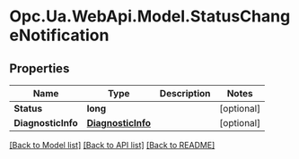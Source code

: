 # Opc.Ua.WebApi.Model.StatusChangeNotification

## Properties

Name | Type | Description | Notes
------------ | ------------- | ------------- | -------------
**Status** | **long** |  | [optional] 
**DiagnosticInfo** | [**DiagnosticInfo**](DiagnosticInfo.md) |  | [optional] 

[[Back to Model list]](../README.md#documentation-for-models) [[Back to API list]](../README.md#documentation-for-api-endpoints) [[Back to README]](../README.md)

